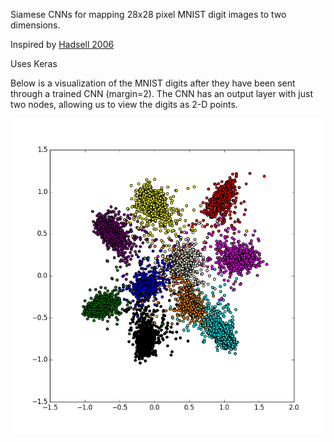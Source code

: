Siamese CNNs for mapping 28x28 pixel MNIST digit images to two dimensions. 

Inspired by [Hadsell 2006](http://yann.lecun.com/exdb/publis/pdf/hadsell-chopra-lecun-06.pdf)

Uses Keras

Below is a visualization of the MNIST digits after they have been sent through a trained CNN (margin=2).
The CNN has an output layer with just two nodes, allowing us to view the digits as 2-D points.

![digits](margin_2.png)
